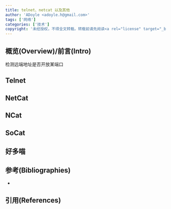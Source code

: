 ```yaml
---
title: telnet、netcat 以及其他
author: 'ADoyle <adoyle.h@gmail.com>'
tags: ['网络']
categories: ['技术']
copyright: '未经授权，不得全文转载。转载前请先阅读<a rel="license" target="_blank" href="//adoyle.me/blog/copyright.html">本站版权声明</a>'
---
```


## 概览(Overview)/前言(Intro)

检测远端地址是否开放某端口

<!-- more -->

## Telnet

## NetCat

## NCat

## SoCat

## 好多喵


## 参考(Bibliographies)
- [][B1]

## 引用(References)
[^1]: [][R1]


<!-- 以下是相关链接 -->

[R1]: <url> "备注"

[B1]: <url> "备注"
